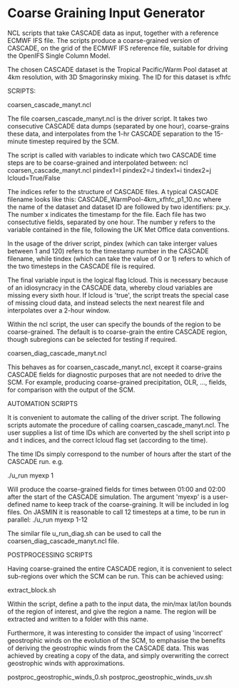 # Coarse Graining Input Generator

NCL scripts that take CASCADE data as input, together with a reference ECMWF IFS file.
The scripts produce a coarse-grained version of CASCADE, on the grid of the ECMWF IFS reference file, suitable for driving the OpenIFS Single Column Model.

The chosen CASCADE dataset is the Tropical Pacific/Warm Pool dataset at 4km resolution, with 3D Smagorinsky mixing. The ID for this dataset is xfhfc


SCRIPTS:

coarsen_cascade_manyt.ncl

The file coarsen_cascade_manyt.ncl is the driver script. It takes two consecutive CASCADE data dumps (separated by one hour), coarse-grains these data, and interpolates from the 1-hr CASCADE separation to the 15-minute timestep required by the SCM.

The script is called with variables to indicate which two CASCADE time steps are to be coarse-grained and interpolated between:
ncl coarsen_cascade_manyt.ncl pindex1=I pindex2=J tindex1=i tindex2=j lcloud=True/False

The indices refer to the structure of CASCADE files. A typical CASCADE filename looks like this:
CASCADE_WarmPool-4km_xfhfc_p1_10.nc
where the name of the dataset and dataset ID are followed by two identifiers: px_y. The number x indicates the timestamp for the file. Each file has two consectutive fields, separated by one hour. The number y refers to the variable contained in the file, following the UK Met Office data conventions.

In the usage of the driver script, pindex (which can take interger values between 1 and 120) refers to the timestamp number in the CASCADE filename, while tindex (which can take the value of 0 or 1) refers to which of the two timesteps in the CASCADE file is required.

The final variable input is the logical flag lcloud. This is necessary because of an idiosyncracy in the CASCADE data, whereby cloud variables are missing every sixth hour. If lcloud is 'true', the script treats the special case of missing cloud data, and instead selects the next nearest file and interpolates over a 2-hour window.

Within the ncl script, the user can specify the bounds of the region to be coarse-grained. The default is to coarse-grain the entire CASCADE region, though subregions can be selected for testing if required.

coarsen_diag_cascade_manyt.ncl

This behaves as for coarsen_cascade_manyt.ncl, except it coarse-grains CASCADE fields for diagnostic purposes that are not needed to drive the SCM. For example, producing coarse-grained precipitation, OLR, ..., fields, for comparison with the output of the SCM.


AUTOMATION SCRIPTS

It is convenient to automate the calling of the driver script. The following scripts automate the procedure of calling coarsen_cascade_manyt.ncl. The user supplies a list of time IDs which are converted by the shell script into p and t indices, and the correct lcloud flag set (according to the time).

The time IDs simply correspond to the number of hours after the start of the CASCADE run. e.g.

./u_run myexp 1

Will produce the coarse-grained fields for times between 01:00 and 02:00 after the start of the CASCADE simulation. The argument 'myexp' is a user-defined name to keep track of the coarse-graining. It will be included in log files. On JASMIN it is reasonable to call 12 timesteps at a time, to be run in parallel:
./u_run myexp 1-12

The similar file u_run_diag.sh can be used to call the coarsen_diag_cascade_manyt.ncl file.


POSTPROCESSING SCRIPTS

Having coarse-grained the entire CASCADE region, it is convenient to select sub-regions over which the SCM can be run. This can be achieved using:

extract_block.sh

Within the script, define a path to the input data, the min/max lat/lon bounds of the region of interest, and give the region a name. The region will be extracted and written to a folder with this name.

Furthermore, it was interesting to consider the impact of using 'incorrect' geostrophic winds on the evolution of the SCM, to emphasise the benefits of deriving the geostrophic winds from the CASCADE data. This was achieved by creating a copy of the data, and simply overwriting the correct geostrophic winds with approximations.

postproc_geostrophic_winds_0.sh
postproc_geostrophic_winds_uv.sh


